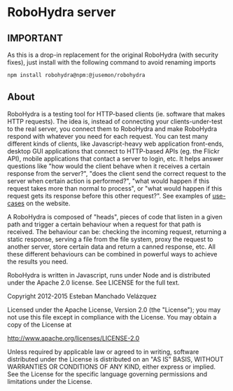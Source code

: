 # RoboHydra server

## IMPORTANT

As this is a drop-in replacement for the original RoboHydra (with security fixes), just install with the following command to avoid renaming imports

```sh
npm install robohydra@npm:@jusemon/robohydra
```

## About

RoboHydra is a testing tool for HTTP-based clients (ie. software that
makes HTTP requests). The idea is, instead of connecting your
clients-under-test to the real server, you connect them to RoboHydra
and make RoboHydra respond with whatever you need for each request.
You can test many different kinds of clients, like Javascript-heavy
web application front-ends, desktop GUI applications that connect to
HTTP-based APIs (eg. the Flickr API), mobile applications that contact
a server to login, etc. It helps answer questions like "how would the
client behave when it receives a certain response from the server?",
"does the client send the correct request to the server when certain
action is performed?", "what would happen if this request takes more
than normal to process", or "what would happen if this request gets
its response before this other request?". See examples of
[use-cases](http://robohydra.org/usecases/) on the website.

A RoboHydra is composed of "heads", pieces of code that listen in a
given path and trigger a certain behaviour when a request for that
path is received. The behaviour can be: checking the incoming request,
returning a static response, serving a file from the file system,
proxy the request to another server, store certain data and return a
canned response, etc. All these different behaviours can be combined
in powerful ways to achieve the results you need.

RoboHydra is written in Javascript, runs under Node and is distributed
under the Apache 2.0 license. See LICENSE for the full text.

Copyright 2012-2015 Esteban Manchado Velázquez

Licensed under the Apache License, Version 2.0 (the "License");
you may not use this file except in compliance with the License.
You may obtain a copy of the License at

http://www.apache.org/licenses/LICENSE-2.0

Unless required by applicable law or agreed to in writing, software
distributed under the License is distributed on an "AS IS" BASIS,
WITHOUT WARRANTIES OR CONDITIONS OF ANY KIND, either express or implied.
See the License for the specific language governing permissions and
limitations under the License.
